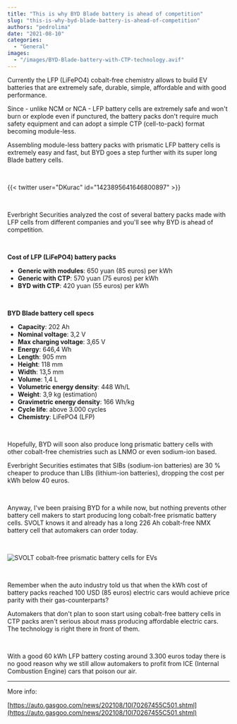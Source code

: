 ```yaml
---
title: "This is why BYD Blade battery is ahead of competition"
slug: "this-is-why-byd-blade-battery-is-ahead-of-competition"
authors: "pedrolima"
date: "2021-08-10"
categories:
  - "General"
images:
  - "/images/BYD-Blade-battery-with-CTP-technology.avif"
---
```


Currently the LFP (LiFePO4) cobalt-free chemistry allows to build EV batteries that are extremely safe, durable, simple, affordable and with good performance.

Since - unlike NCM or NCA - LFP battery cells are extremely safe and won't burn or explode even if punctured, the battery packs don't require much safety equipment and can adopt a simple CTP (cell-to-pack) format becoming module-less.

Assembling module-less battery packs with prismatic LFP battery cells is extremely easy and fast, but BYD goes a step further with its super long Blade battery cells.

 

{{< twitter user="DKurac" id="1423895641646800897" >}}

 

Everbright Securities analyzed the cost of several battery packs made with LFP cells from different companies and you'll see why BYD is ahead of competition.

 

**Cost of LFP (LiFePO4) battery packs**

- **Generic with modules**: 650 yuan (85 euros) per kWh
- **Generic with CTP**: 570 yuan (75 euros) per kWh
- **BYD with CTP**: 420 yuan (55 euros) per kWh

 

**BYD Blade battery cell specs**

- **Capacity**: 202 Ah
- **Nominal voltage**: 3,2 V
- **Max charging voltage**: 3,65 V
- **Energy**: 646,4 Wh
- **Length**: 905 mm
- **Height**: 118 mm
- **Width**: 13,5 mm
- **Volume**: 1,4 L
- **Volumetric energy density**: 448 Wh/L
- **Weight**: 3,9 kg (estimation)
- **Gravimetric energy density**: 166 Wh/kg
- **Cycle life**: above 3.000 cycles
- **Chemistry**: LiFePO4 (LFP)

 

Hopefully, BYD will soon also produce long prismatic battery cells with other cobalt-free chemistries such as LNMO or even sodium-ion based.

Everbright Securities estimates that SIBs (sodium-ion batteries) are 30 % cheaper to produce than LIBs (lithium-ion batteries), dropping the cost per kWh below 40 euros.

 

Anyway, I've been praising BYD for a while now, but nothing prevents other battery cell makers to start producing long cobalt-free prismatic battery cells. SVOLT knows it and already has a long 226 Ah cobalt-free NMX battery cell that automakers can order today.

 

![SVOLT cobalt-free prismatic battery cells for EVs](images/SVOLT-cobalt-free-prismatic-battery-cells-for-EVs.avif)

 

Remember when the auto industry told us that when the kWh cost of battery packs reached 100 USD (85 euros) electric cars would achieve price parity with their gas-counterparts?

Automakers that don't plan to soon start using cobalt-free battery cells in CTP packs aren't serious about mass producing affordable electric cars. The technology is right there in front of them.

 

With a good 60 kWh LFP battery costing around 3.300 euros today there is no good reason why we still allow automakers to profit from ICE (Internal Combustion Engine) cars that poison our air.

---

More info:

[https://auto.gasgoo.com/news/202108/10I70267455C501.shtml](https://auto.gasgoo.com/news/202108/10I70267455C501.shtml)
